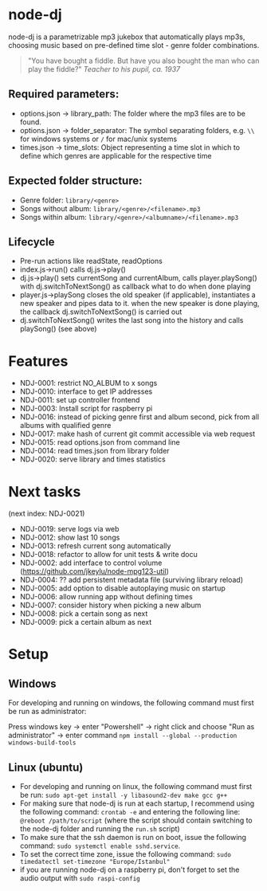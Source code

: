 # node-dj
node-dj is a parametrizable mp3 jukebox that automatically plays mp3s, choosing music based on pre-defined time slot - genre folder combinations.
> "You have bought a fiddle. But have you also bought the man who can play the fiddle?"
_Teacher to his pupil, ca. 1937_


## Required parameters:
* options.json -> library_path: The folder where the mp3 files are to be found.
* options.json -> folder_separator: The symbol separating folders, e.g. `\\` for windows systems or `/` for mac/unix systems
* times.json -> time_slots: Object representing a time slot in which to define which genres are applicable for the respective time

## Expected folder structure:
* Genre folder: `library/<genre>`
* Songs without album: `library/<genre>/<filename>.mp3`
* Songs within album: `library/<genre>/<albumname>/<filename>.mp3`

## Lifecycle
* Pre-run actions like readState, readOptions
* index.js->run() calls dj.js->play()
* dj.js->play() sets currentSong and currentAlbum, calls player.playSong() with dj.switchToNextSong() as callback what to do when done playing
* player.js->playSong closes the old speaker (if applicable), instantiates a new speaker and pipes data to it. when the new speaker is done playing, the callback dj.switchToNextSong() is carried out
* dj.switchToNextSong() writes the last song into the history and calls playSong() (see above)

# Features
* NDJ-0001: restrict NO_ALBUM to x songs
* NDJ-0010: interface to get IP addresses
* NDJ-0011: set up controller frontend
* NDJ-0003: Install script for raspberry pi
* NDJ-0016: instead of picking genre first and album second, pick from all albums with qualified genre
* NDJ-0017: make hash of current git commit accessible via web request
* NDJ-0015: read options.json from command line
* NDJ-0014: read times.json from library folder
* NDJ-0020: serve library and times statistics

# Next tasks
(next index: NDJ-0021)
* NDJ-0019: serve logs via web
* NDJ-0012: show last 10 songs
* NDJ-0013: refresh current song automatically
* NDJ-0018: refactor to allow for unit tests & write docu
* NDJ-0002: add interface to control volume (https://github.com/jkeylu/node-mpg123-util)
* NDJ-0004: ?? add persistent metadata file (surviving library reload)
* NDJ-0005: add option to disable autoplaying music on startup
* NDJ-0006: allow running app without defining times
* NDJ-0007: consider history when picking a new album
* NDJ-0008: pick a certain song as next
* NDJ-0009: pick a certain album as next

# Setup
## Windows
For developing and running on windows, the following command must first be run as administrator:

Press windows key -> enter "Powershell" -> right click and choose "Run as administrator" -> enter command
`npm install --global --production windows-build-tools`

## Linux (ubuntu)
* For developing and running on linux, the following command must first be run:
`sudo apt-get install -y libasound2-dev make gcc g++`
* For making sure that node-dj is run at each startup, I recommend using the following command:
`crontab -e`
and entering the following line:
`@reboot /path/to/script` (where the script should contain switching to the node-dj folder and running the `run.sh` script)
* To make sure that the ssh daemon is run on boot, issue the following command: `sudo systemctl enable sshd.service`.
* To set the correct time zone, issue the following command: `sudo timedatectl set-timezone "Europe/Istanbul"`
* if you are running node-dj on a raspberry pi, don't forget to set the audio output with `sudo raspi-config`

